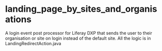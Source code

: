 # landing_page_by_sites_and_organisations
A login event post processor for Liferay DXP that sends the user to their organisation or site on login instead of the default site. All the logic is in LandingRedirectAction.java
